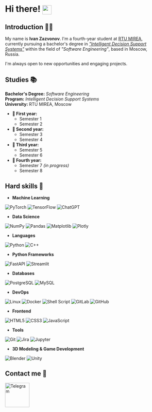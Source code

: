 <h1>
  Hi there!
  <img src="https://media.giphy.com/media/hvRJCLFzcasrR4ia7z/giphy.gif" width="30" style="display:inline-block; vertical-align:middle;" />
</h1>

## Introduction 🧑‍💻

My name is **Ivan Zazvonov**. I'm a fourth-year student at [RTU MIREA](https://english.mirea.ru/), currently pursuing a bachelor's degree in *["Intelligent Decision Support Systems"](https://priem.mirea.ru/guide-direction?direction_id=1210)* within the field of *"Software Engineering"*, based in Moscow, Russia.

I'm always open to new opportunities and engaging projects.

## Studies 📚

**Bachelor's Degree:** *Software Engineering*  
**Program:** *Intelligent Decision Support Systems*  
**University:** RTU MIREA, Moscow

- **👶 First year:**
  - Semester 1
  - Semester 2
- **👦 Second year:**
  - Semester 3
  - Semester 4
- **👨 Third year:**
  - Semester 5
  - Semester 6
- **👴 Fourth year:**
  - Semester 7 *(in progress)*
  - Semester 8

## Hard skills 🧠

- **Machine Learning**  

![PyTorch](https://img.shields.io/badge/PyTorch-6db193?style=for-the-badge&logo=pytorch&logoColor=white) 
![TensorFlow](https://img.shields.io/badge/TensorFlow-6db193?style=for-the-badge&logo=tensorflow&logoColor=white) 
![ChatGPT](https://img.shields.io/badge/ChatGPT-6db193?style=for-the-badge&logo=openai&logoColor=white) 

- **Data Science**  

![NumPy](https://img.shields.io/badge/NumPy-20135c?style=for-the-badge&logo=numpy&logoColor=white) 
![Pandas](https://img.shields.io/badge/Pandas-20135c?style=for-the-badge&logo=pandas&logoColor=white) 
![Matplotlib](https://img.shields.io/badge/Matplotlib-20135c?style=for-the-badge&logo=matplotlib&logoColor=white) 
![Plotly](https://img.shields.io/badge/Plotly-20135c?style=for-the-badge&logo=plotly&logoColor=white) 

- **Languages**  
 
![Python](https://img.shields.io/badge/Python-F7DF1E?style=for-the-badge&logo=python&logoColor=black) 
![C++](https://img.shields.io/badge/C++-F7DF1E?style=for-the-badge&logo=cplusplus&logoColor=black) 

- **Python Frameworks**  

![FastAPI](https://img.shields.io/badge/FastAPI-e28ca9?style=for-the-badge&logo=fastapi&logoColor=white) 
![Streamlit](https://img.shields.io/badge/Streamlit-e28ca9?style=for-the-badge&logo=streamlit&logoColor=white) 

- **Databases**  

![PostgreSQL](https://img.shields.io/badge/PostgreSQL-4caf50?style=for-the-badge&logo=postgresql&logoColor=white) 
![MySQL](https://img.shields.io/badge/MySQL-4caf50?style=for-the-badge&logo=mysql&logoColor=white) 

- **DevOps** 

![Linux](https://img.shields.io/badge/Linux-000000?style=for-the-badge&logo=linux&logoColor=white) 
![Docker](https://img.shields.io/badge/Docker-000000?style=for-the-badge&logo=docker&logoColor=white) 
![Shell Script](https://img.shields.io/badge/Shell%20Script-000000?style=for-the-badge&logo=gnubash&logoColor=white) 
![GitLab](https://img.shields.io/badge/GitLab-000000?style=for-the-badge&logo=gitlab&logoColor=white) 
![GitHub](https://img.shields.io/badge/GitHub-000000?style=for-the-badge&logo=github&logoColor=white) 

- **Frontend** 
 
![HTML5](https://img.shields.io/badge/HTML5-f06529?style=for-the-badge&logo=html5&logoColor=white) 
![CSS3](https://img.shields.io/badge/CSS3-f06529?style=for-the-badge&logo=css3&logoColor=white) 
![JavaScript](https://img.shields.io/badge/JavaScript-f06529?style=for-the-badge&logo=javascript&logoColor=white) 

- **Tools**

![Git](https://img.shields.io/badge/Git-005eff?style=for-the-badge&logo=git&logoColor=white) 
![Jira](https://img.shields.io/badge/Jira-005eff?style=for-the-badge&logo=jira&logoColor=white) 
![Jupyter](https://img.shields.io/badge/Jupyter-005eff?style=for-the-badge&logo=jupyter&logoColor=white) 

- **3D Modeling & Game Development**

![Blender](https://img.shields.io/badge/Blender-8e44ad?style=for-the-badge&logo=blender&logoColor=white)
![Unity](https://img.shields.io/badge/Unity-8e44ad?style=for-the-badge&logo=unity&logoColor=white)

  ## Contact me 📱

<p align="left">
  <a href="https://t.me/Aevantg" target="_blank">
    <img src="https://img.icons8.com/clouds/100/000000/telegram-app.png" alt="Telegram" width="80"/>
  </a>
</p>
